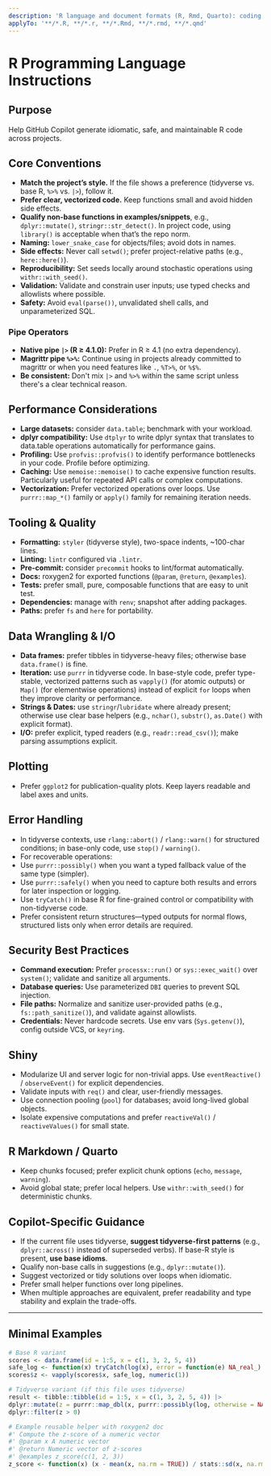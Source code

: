```yaml
---
description: 'R language and document formats (R, Rmd, Quarto): coding standards and Copilot guidance for idiomatic, safe, and consistent code generation.'
applyTo: '**/*.R, **/*.r, **/*.Rmd, **/*.rmd, **/*.qmd'
---
```


# R Programming Language Instructions

## Purpose

Help GitHub Copilot generate idiomatic, safe, and maintainable R code across projects.

## Core Conventions

- **Match the project’s style.** If the file shows a preference (tidyverse vs. base R, `%>%` vs. `|>`), follow it.
- **Prefer clear, vectorized code.** Keep functions small and avoid hidden side effects.
- **Qualify non-base functions in examples/snippets**, e.g., `dplyr::mutate()`, `stringr::str_detect()`. In project code, using `library()` is acceptable when that’s the repo norm.
- **Naming:** `lower_snake_case` for objects/files; avoid dots in names.
- **Side effects:** Never call `setwd()`; prefer project-relative paths (e.g., `here::here()`).
- **Reproducibility:** Set seeds locally around stochastic operations using `withr::with_seed()`.
- **Validation:** Validate and constrain user inputs; use typed checks and allowlists where possible.
- **Safety:** Avoid `eval(parse())`, unvalidated shell calls, and unparameterized SQL.

### Pipe Operators

- **Native pipe `|>` (R ≥ 4.1.0):** Prefer in R ≥ 4.1 (no extra dependency).
- **Magrittr pipe `%>%`:** Continue using in projects already committed to magrittr or when you need features like `.`, `%T>%`, or `%$%`.
- **Be consistent:** Don't mix `|>` and `%>%` within the same script unless there's a clear technical reason.

## Performance Considerations

- **Large datasets:** consider `data.table`; benchmark with your workload.
- **dplyr compatibility:** Use `dtplyr` to write dplyr syntax that translates to data.table operations automatically for performance gains.
- **Profiling:** Use `profvis::profvis()` to identify performance bottlenecks in your code. Profile before optimizing.
- **Caching:** Use `memoise::memoise()` to cache expensive function results. Particularly useful for repeated API calls or complex computations.
- **Vectorization:** Prefer vectorized operations over loops. Use `purrr::map_*()` family or `apply()` family for remaining iteration needs.

## Tooling & Quality

- **Formatting:** `styler` (tidyverse style), two-space indents, ~100-char lines.
- **Linting:** `lintr` configured via `.lintr`.
- **Pre-commit:** consider `precommit` hooks to lint/format automatically.
- **Docs:** roxygen2 for exported functions (`@param`, `@return`, `@examples`).
- **Tests:** prefer small, pure, composable functions that are easy to unit test.
- **Dependencies:** manage with `renv`; snapshot after adding packages.
- **Paths:** prefer `fs` and `here` for portability.

## Data Wrangling & I/O

- **Data frames:** prefer tibbles in tidyverse-heavy files; otherwise base `data.frame()` is fine.
- **Iteration:** use `purrr` in tidyverse code. In base-style code, prefer type-stable, vectorized patterns such as `vapply()`
  (for atomic outputs) or `Map()` (for elementwise operations) instead of explicit `for` loops when they improve clarity or performance.
- **Strings & Dates:** use `stringr`/`lubridate` where already present; otherwise use clear base helpers (e.g., `nchar()`, `substr()`, `as.Date()` with explicit format).
- **I/O:** prefer explicit, typed readers (e.g., `readr::read_csv()`); make parsing assumptions explicit.

## Plotting

- Prefer `ggplot2` for publication-quality plots. Keep layers readable and label axes and units.

## Error Handling

- In tidyverse contexts, use `rlang::abort()` / `rlang::warn()` for structured conditions; in base-only code, use `stop()` / `warning()`.
- For recoverable operations:
- Use `purrr::possibly()` when you want a typed fallback value of the same type (simpler).
- Use `purrr::safely()` when you need to capture both results and errors for later inspection or logging.
- Use `tryCatch()` in base R for fine-grained control or compatibility with non-tidyverse code.
- Prefer consistent return structures—typed outputs for normal flows, structured lists only when error details are required.

## Security Best Practices

- **Command execution:** Prefer `processx::run()` or `sys::exec_wait()` over `system()`; validate and sanitize all arguments.
- **Database queries:** Use parameterized `DBI` queries to prevent SQL injection.
- **File paths:** Normalize and sanitize user-provided paths (e.g., `fs::path_sanitize()`), and validate against allowlists.
- **Credentials:** Never hardcode secrets. Use env vars (`Sys.getenv()`), config outside VCS, or `keyring`.

## Shiny

- Modularize UI and server logic for non-trivial apps. Use `eventReactive()` / `observeEvent()` for explicit dependencies.
- Validate inputs with `req()` and clear, user-friendly messages.
- Use connection pooling (`pool`) for databases; avoid long-lived global objects.
- Isolate expensive computations and prefer `reactiveVal()` / `reactiveValues()` for small state.

## R Markdown / Quarto

- Keep chunks focused; prefer explicit chunk options (`echo`, `message`, `warning`).
- Avoid global state; prefer local helpers. Use `withr::with_seed()` for deterministic chunks.

## Copilot-Specific Guidance

- If the current file uses tidyverse, **suggest tidyverse-first patterns** (e.g., `dplyr::across()` instead of superseded verbs). If base-R style is present, **use base idioms**.
- Qualify non-base calls in suggestions (e.g., `dplyr::mutate()`).
- Suggest vectorized or tidy solutions over loops when idiomatic.
- Prefer small helper functions over long pipelines.
- When multiple approaches are equivalent, prefer readability and type stability and explain the trade-offs.

---

## Minimal Examples

```r
# Base R variant
scores <- data.frame(id = 1:5, x = c(1, 3, 2, 5, 4))
safe_log <- function(x) tryCatch(log(x), error = function(e) NA_real_)
scores$z <- vapply(scores$x, safe_log, numeric(1))

# Tidyverse variant (if this file uses tidyverse)
result <- tibble::tibble(id = 1:5, x = c(1, 3, 2, 5, 4)) |>
dplyr::mutate(z = purrr::map_dbl(x, purrr::possibly(log, otherwise = NA_real_))) |>
dplyr::filter(z > 0)

# Example reusable helper with roxygen2 doc
#' Compute the z-score of a numeric vector
#' @param x A numeric vector
#' @return Numeric vector of z-scores
#' @examples z_score(c(1, 2, 3))
z_score <- function(x) (x - mean(x, na.rm = TRUE)) / stats::sd(x, na.rm = TRUE)
```
